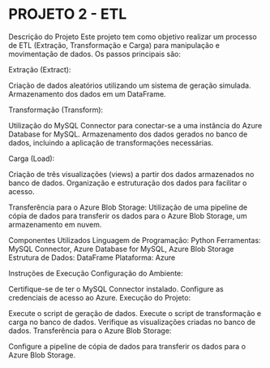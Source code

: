 # PROJETO 2 - ETL 

Descrição do Projeto
Este projeto tem como objetivo realizar um processo de ETL (Extração, Transformação e Carga) para manipulação e movimentação de dados. Os passos principais são:

Extração (Extract):

Criação de dados aleatórios utilizando um sistema de geração simulada.
Armazenamento dos dados em um DataFrame.

Transformação (Transform):

Utilização do MySQL Connector para conectar-se a uma instância do Azure Database for MySQL.
Armazenamento dos dados gerados no banco de dados, incluindo a aplicação de transformações necessárias.

Carga (Load):

Criação de três visualizações (views) a partir dos dados armazenados no banco de dados.
Organização e estruturação dos dados para facilitar o acesso.

Transferência para o Azure Blob Storage:
Utilização de uma pipeline de cópia de dados para transferir os dados para o Azure Blob Storage, um armazenamento em nuvem.

Componentes Utilizados
Linguagem de Programação: Python
Ferramentas: MySQL Connector, Azure Database for MySQL, Azure Blob Storage
Estrutura de Dados: DataFrame
Plataforma: Azure

Instruções de Execução
Configuração do Ambiente:

Certifique-se de ter o MySQL Connector instalado.
Configure as credenciais de acesso ao Azure.
Execução do Projeto:

Execute o script de geração de dados.
Execute o script de transformação e carga no banco de dados.
Verifique as visualizações criadas no banco de dados.
Transferência para o Azure Blob Storage:

Configure a pipeline de cópia de dados para transferir os dados para o Azure Blob Storage.
